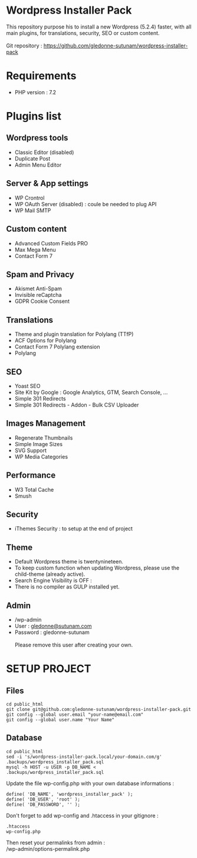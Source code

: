 # Wordpress Installer Pack
This repository purpose his to install a new Wordpress (5.2.4) faster, with all main plugins, for translations, security, SEO or custom content.
<br /><br />
Git repository : https://github.com/gledonne-sutunam/wordpress-installer-pack<br />

# Requirements
- PHP version : 7.2
 
# Plugins list

## Wordpress tools
- Classic Editor (disabled)
- Duplicate Post
- Admin Menu Editor

## Server & App settings
- WP Crontrol
- WP OAuth Server (disabled) : coule be needed to plug API
- WP Mail SMTP<br />
## Custom content
- Advanced Custom Fields PRO
- Max Mega Menu
- Contact Form 7<br />

## Spam and Privacy
- Akismet Anti-Spam
- Invisible reCaptcha
- GDPR Cookie Consent<br />

## Translations
- Theme and plugin translation for Polylang (TTfP)
- ACF Options for Polylang
- Contact Form 7 Polylang extension
- Polylang<br />

## SEO
- Yoast SEO
- Site Kit by Google : Google Analytics, GTM, Search Console, ...
- Simple 301 Redirects
- Simple 301 Redirects - Addon - Bulk CSV Uploader<br />

## Images Management
- Regenerate Thumbnails
- Simple Image Sizes
- SVG Support
- WP Media Categories<br />

## Performance
- W3 Total Cache
- Smush<br />

## Security
- iThemes Security : to setup at the end of project<br />

## Theme
- Default Wordpress theme is twentynineteen.
- To keep custom function when updating Wordpress, please use the child-theme (already active).
- Search Engine Visibility is OFF : 
- There is no compiler as GULP installed yet.</br>

## Admin
- /wp-admin
- User : gledonne@sutunam.com
- Password : gledonne-sutunam<br /><br />
Please remove this user after creating your own.<br />

# SETUP PROJECT

## Files
```
cd public_html
git clone git@github.com:gledonne-sutunam/wordpress-installer-pack.git
git config --global user.email "your-name@email.com"
git config --global user.name "Your Name"
```
## Database
```
cd public_html
sed -i 's/wordpress-installer-pack.local/your-domain.com/g' .backups/wordpress_installer_pack.sql
mysql -h HOST -u USER -p DB_NAME < .backups/wordpress_installer_pack.sql
```

Update the file wp-config.php with your own database informations :<br />

```
define( 'DB_NAME', 'wordpress_installer_pack' );
define( 'DB_USER', 'root' );
define( 'DB_PASSWORD', '' );
```

Don't forget to add wp-config and .htaccess in your gitignore :<br />

```
.htaccess
wp-config.php
```

Then reset your permalinks from admin :<br />
/wp-admin/options-permalink.php
